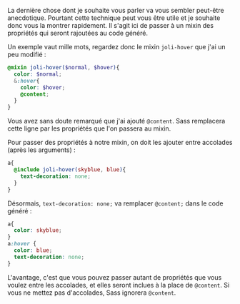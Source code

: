 La dernière chose dont je souhaite vous parler va vous sembler peut-être anecdotique. Pourtant cette technique peut vous être utile et je souhaite donc vous la montrer rapidement. Il s'agit ici de passer à un mixin des propriétés qui seront rajoutées au code généré.

Un exemple vaut mille mots, regardez donc le mixin `joli-hover` que j'ai un peu modifié :

```scss hl_lines="5"
@mixin joli-hover($normal, $hover){
  color: $normal;
  &:hover{
    color: $hover;
	@content;
  }
}
```
Vous avez sans doute remarqué que j'ai ajouté `@content`. Sass remplacera cette ligne par les propriétés que l'on passera au mixin.

Pour passer des propriétés à notre mixin, on doit les ajouter entre accolades (après les arguments) :

```scss hl_lines="3"
a{
  @include joli-hover(skyblue, blue){
    text-decoration: none;
  }
}
```

Désormais, `text-decoration: none;` va remplacer `@content;` dans le code généré :

```css hl_lines="6"
a{
  color: skyblue;
}
a:hover {
  color: blue;
  text-decoration: none;
}
```

L'avantage, c'est que vous pouvez passer autant de propriétés que vous voulez entre les accolades, et elles seront inclues à la place de `@content`. Si vous ne mettez pas d'accolades, Sass ignorera `@content`.